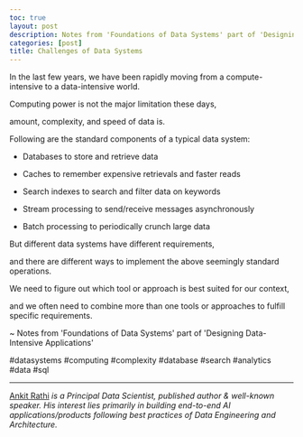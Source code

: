 ```yaml
---
toc: true
layout: post
description: Notes from 'Foundations of Data Systems' part of 'Designing Data-Intensive Applications' book
categories: [post]
title: Challenges of Data Systems
---
```


In the last few years, we have been rapidly moving from a compute-intensive to a data-intensive world.

Computing power is not the major limitation these days,

amount, complexity, and speed of data is.

Following are the standard components of a typical data system:

- Databases to store and retrieve data

- Caches to remember expensive retrievals and faster reads

- Search indexes to search and filter data on keywords

- Stream processing to send/receive messages asynchronously

- Batch processing to periodically crunch large data

But different data systems have different requirements,

and there are different ways to implement the above seemingly standard operations.

We need to figure out which tool or approach is best suited for our context,

and we often need to combine more than one tools or approaches to fulfill specific requirements.

~ Notes from 'Foundations of Data Systems' part of 'Designing Data-Intensive Applications'

#datasystems #computing #complexity #database #search #analytics #data #sql

*****

[Ankit Rathi](https://www.ankitrathi.com/) *is a Principal Data Scientist,
published author & well-known speaker. His interest lies primarily in building
end-to-end AI applications/products following best practices of Data Engineering
and Architecture.*
